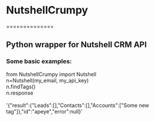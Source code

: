 <h1>NutshellCrumpy</h1>
==============

<h2>Python wrapper for Nutshell CRM API</h2>

<h3>Some basic examples:</h3>
<body>

from NutshellCrumpy import Nutshell
<br>
n=Nutshell(my_email, my_api_key)
<br>
n.findTags()
<br>
n.response
<br>
<br>
'{"result":{"Leads":[],"Contacts":[],"Accounts":["Some new tag"]},"id":"apeye","error":null}'


</body>


